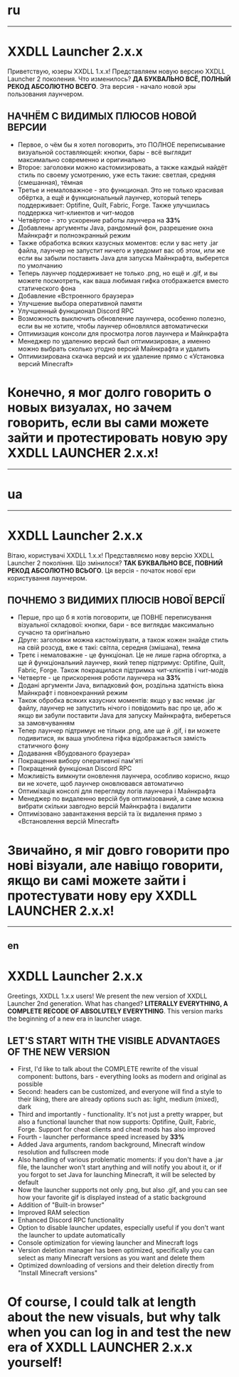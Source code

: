 # ru
---
# XXDLL Launcher 2.x.x

Приветствую, юзеры XXDLL 1.x.x! Представляем новую версию XXDLL Launcher 2 поколения. Что изменилось? **ДА БУКВАЛЬНО ВСЁ, ПОЛНЫЙ РЕКОД АБСОЛЮТНО ВСЕГО**. Эта версия - начало новой эры пользования лаунчером.

## НАЧНЁМ С ВИДИМЫХ ПЛЮСОВ НОВОЙ ВЕРСИИ

- Первое, о чём бы я хотел поговорить, это ПОЛНОЕ переписывание визуальной составляющей: кнопки, бары - всё выглядит максимально современно и оригинально
- Второе: заголовки можно кастомизировать, а также каждый найдёт стиль по своему усмотрению, уже есть такие: светлая, средняя (смешанная), тёмная
- Третье и немаловажное - это функционал. Это не только красивая обёртка, а ещё и функциональный лаунчер, который теперь поддерживает: Optifine, Quilt, Fabric, Forge. Также улучшилась поддержка чит-клиентов и чит-модов
- Четвёртое - это ускорение работы лаунчера на **33%**
- Добавлены аргументы Java, рандомный фон, разрешение окна Майнкрафт и полноэкранный режим
- Также обработка всяких казусных моментов: если у вас нету .jar файла, лаунчер не запустит ничего и уведомит вас об этом, или же если вы забыли поставить Java для запуска Майнкрафта, выберется по умолчанию
- Теперь лаунчер поддерживает не только .png, но ещё и .gif, и вы можете посмотреть, как ваша любимая гифка отображается вместо статического фона
- Добавление «Встроенного браузера»
- Улучшение выбора оперативной памяти
- Улучшенный функционал Discord RPC
- Возможность выключить обновление лаунчера, особенно полезно, если вы не хотите, чтобы лаунчер обновлялся автоматически
- Оптимизация консоли для просмотра логов лаунчера и Майнкрафта
- Менеджер по удалению версий был оптимизирован, а именно можно выбрать сколько угодно версий Майнкрафта и удалить
- Оптимизирована скачка версий и их удаление прямо с «Установка версий Minecraft»

# Конечно, я мог долго говорить о новых визуалах, но зачем говорить, если вы сами можете зайти и протестировать новую эру XXDLL LAUNCHER 2.x.x!

---
# ua
---
# XXDLL Launcher 2.x.x

Вітаю, користувачі XXDLL 1.x.x! Представляємо нову версію XXDLL Launcher 2 покоління. Що змінилося? **ТАК БУКВАЛЬНО ВСЕ, ПОВНИЙ РЕКОД АБСОЛЮТНО ВСЬОГО**. Ця версія - початок нової ери користування лаунчером.

## ПОЧНЕМО З ВИДИМИХ ПЛЮСІВ НОВОЇ ВЕРСІЇ

- Перше, про що б я хотів поговорити, це ПОВНЕ переписування візуальної складової: кнопки, бари - все виглядає максимально сучасно та оригінально
- Друге: заголовки можна кастомізувати, а також кожен знайде стиль на свій розсуд, вже є такі: світла, середня (змішана), темна
- Третє і немаловажне - це функціонал. Це не лише гарна обгортка, а ще й функціональний лаунчер, який тепер підтримує: Optifine, Quilt, Fabric, Forge. Також покращилася підтримка чит-клієнтів і чит-модів
- Четверте - це прискорення роботи лаунчера на **33%**
- Додані аргументи Java, випадковий фон, роздільна здатність вікна Майнкрафт і повноекранний режим
- Також обробка всяких казусних моментів: якщо у вас немає .jar файлу, лаунчер не запустить нічого і повідомить вас про це, або ж якщо ви забули поставити Java для запуску Майнкрафта, вибереться за замовчуванням
- Тепер лаунчер підтримує не тільки .png, але ще й .gif, і ви можете подивитися, як ваша улюблена гіфка відображається замість статичного фону
- Додавання «Вбудованого браузера»
- Покращення вибору оперативної пам'яті
- Покращений функціонал Discord RPC
- Можливість вимкнути оновлення лаунчера, особливо корисно, якщо ви не хочете, щоб лаунчер оновлювався автоматично
- Оптимізація консолі для перегляду логів лаунчера і Майнкрафта
- Менеджер по видаленню версій був оптимізований, а саме можна вибрати скільки завгодно версій Майнкрафта і видалити
- Оптимізовано завантаження версій та їх видалення прямо з «Встановлення версій Minecraft»

# Звичайно, я міг довго говорити про нові візуали, але навіщо говорити, якщо ви самі можете зайти і протестувати нову еру XXDLL LAUNCHER 2.x.x!

---
en
---
# XXDLL Launcher 2.x.x

Greetings, XXDLL 1.x.x users! We present the new version of XXDLL Launcher 2nd generation. What has changed? **LITERALLY EVERYTHING, A COMPLETE RECODE OF ABSOLUTELY EVERYTHING**. This version marks the beginning of a new era in launcher usage.

## LET'S START WITH THE VISIBLE ADVANTAGES OF THE NEW VERSION

- First, I'd like to talk about the COMPLETE rewrite of the visual component: buttons, bars - everything looks as modern and original as possible
- Second: headers can be customized, and everyone will find a style to their liking, there are already options such as: light, medium (mixed), dark
- Third and importantly - functionality. It's not just a pretty wrapper, but also a functional launcher that now supports: Optifine, Quilt, Fabric, Forge. Support for cheat clients and cheat mods has also improved
- Fourth - launcher performance speed increased by **33%**
- Added Java arguments, random background, Minecraft window resolution and fullscreen mode
- Also handling of various problematic moments: if you don't have a .jar file, the launcher won't start anything and will notify you about it, or if you forgot to set Java for launching Minecraft, it will be selected by default
- Now the launcher supports not only .png, but also .gif, and you can see how your favorite gif is displayed instead of a static background
- Addition of "Built-in browser"
- Improved RAM selection
- Enhanced Discord RPC functionality
- Option to disable launcher updates, especially useful if you don't want the launcher to update automatically
- Console optimization for viewing launcher and Minecraft logs
- Version deletion manager has been optimized, specifically you can select as many Minecraft versions as you want and delete them
- Optimized downloading of versions and their deletion directly from "Install Minecraft versions"

# Of course, I could talk at length about the new visuals, but why talk when you can log in and test the new era of XXDLL LAUNCHER 2.x.x yourself!
